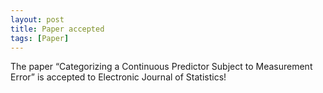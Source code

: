 ```yaml
---
layout: post
title: Paper accepted
tags: [Paper]
---
```


The paper “Categorizing a Continuous Predictor Subject to Measurement Error” is accepted to Electronic Journal of Statistics!
